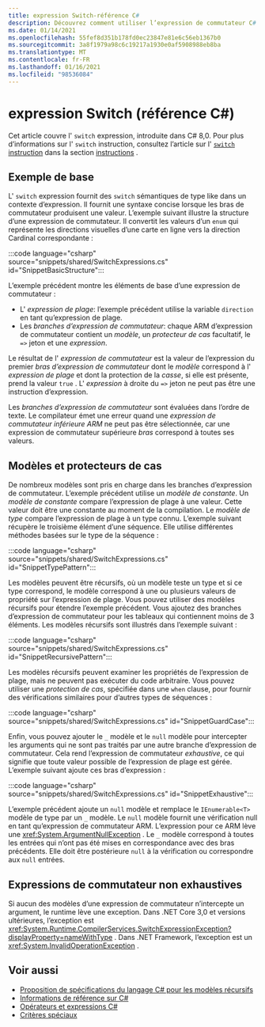 ```yaml
---
title: expression Switch-référence C#
description: Découvrez comment utiliser l’expression de commutateur C# pour les critères spéciaux et d’autres données d’inversion
ms.date: 01/14/2021
ms.openlocfilehash: 55fef8d351b178fd0ec23847e81e6c56eb1367b0
ms.sourcegitcommit: 3a8f1979a98c6c19217a1930e0af5908988eb8ba
ms.translationtype: MT
ms.contentlocale: fr-FR
ms.lasthandoff: 01/16/2021
ms.locfileid: "98536084"
---
```

# <a name="switch-expression-c-reference"></a>expression Switch (référence C#)

Cet article couvre l' `switch` expression, introduite dans C# 8,0. Pour plus d’informations sur l' `switch` instruction, consultez l’article sur l' [ `switch` instruction](../keywords/switch.md) dans la section [instructions](../keywords/index.md) .

## <a name="basic-example"></a>Exemple de base

L' `switch` expression fournit des `switch` sémantiques de type like dans un contexte d’expression. Il fournit une syntaxe concise lorsque les bras de commutateur produisent une valeur. L’exemple suivant illustre la structure d’une expression de commutateur. Il convertit les valeurs d’un `enum` qui représente les directions visuelles d’une carte en ligne vers la direction Cardinal correspondante :

:::code language="csharp" source="snippets/shared/SwitchExpressions.cs" id="SnippetBasicStructure":::

L’exemple précédent montre les éléments de base d’une expression de commutateur :

- L' *expression de plage*: l’exemple précédent utilise la variable `direction` en tant qu’expression de plage.
- Les *branches d’expression de commutateur*: chaque ARM d’expression de commutateur contient un *modèle*, un *protecteur de cas* facultatif, le `=>` jeton et une *expression*.

Le résultat de l' *expression de commutateur* est la valeur de l’expression du premier *bras d’expression de commutateur* dont le *modèle* correspond à l' *expression de plage* et dont la protection de la *casse*, si elle est présente, prend la valeur `true` . L' *expression* à droite du `=>` jeton ne peut pas être une instruction d’expression.

Les *branches d’expression de commutateur* sont évaluées dans l’ordre de texte. Le compilateur émet une erreur quand une *expression de commutateur inférieure ARM* ne peut pas être sélectionnée, car une expression de commutateur supérieure *bras* correspond à toutes ses valeurs.

## <a name="patterns-and-case-guards"></a>Modèles et protecteurs de cas

De nombreux modèles sont pris en charge dans les branches d’expression de commutateur. L’exemple précédent utilise un *modèle de constante*. Un *modèle de constante* compare l’expression de plage à une valeur. Cette valeur doit être une constante au moment de la compilation. Le *modèle de type* compare l’expression de plage à un type connu. L’exemple suivant récupère le troisième élément d’une séquence. Elle utilise différentes méthodes basées sur le type de la séquence :

:::code language="csharp" source="snippets/shared/SwitchExpressions.cs" id="SnippetTypePattern":::

Les modèles peuvent être récursifs, où un modèle teste un type et si ce type correspond, le modèle correspond à une ou plusieurs valeurs de propriété sur l’expression de plage. Vous pouvez utiliser des modèles récursifs pour étendre l’exemple précédent. Vous ajoutez des branches d’expression de commutateur pour les tableaux qui contiennent moins de 3 éléments. Les modèles récursifs sont illustrés dans l’exemple suivant :

:::code language="csharp" source="snippets/shared/SwitchExpressions.cs" id="SnippetRecursivePattern":::

Les modèles récursifs peuvent examiner les propriétés de l’expression de plage, mais ne peuvent pas exécuter du code arbitraire. Vous pouvez utiliser une *protection de cas*, spécifiée dans une `when` clause, pour fournir des vérifications similaires pour d’autres types de séquences :

:::code language="csharp" source="snippets/shared/SwitchExpressions.cs" id="SnippetGuardCase":::

Enfin, vous pouvez ajouter le `_` modèle et le `null` modèle pour intercepter les arguments qui ne sont pas traités par une autre branche d’expression de commutateur. Cela rend l’expression de commutateur *exhaustive*, ce qui signifie que toute valeur possible de l’expression de plage est gérée. L’exemple suivant ajoute ces bras d’expression :

:::code language="csharp" source="snippets/shared/SwitchExpressions.cs" id="SnippetExhaustive":::

L’exemple précédent ajoute un `null` modèle et remplace le `IEnumerable<T>` modèle de type par un `_` modèle. Le `null` modèle fournit une vérification null en tant qu’expression de commutateur ARM. L’expression pour ce ARM lève une <xref:System.ArgumentNullException> . Le `_` modèle correspond à toutes les entrées qui n’ont pas été mises en correspondance avec des bras précédents. Elle doit être postérieure `null` à la vérification ou correspondre aux `null` entrées.

## <a name="non-exhaustive-switch-expressions"></a>Expressions de commutateur non exhaustives

Si aucun des modèles d’une expression de commutateur n’intercepte un argument, le runtime lève une exception. Dans .NET Core 3,0 et versions ultérieures, l’exception est <xref:System.Runtime.CompilerServices.SwitchExpressionException?displayProperty=nameWithType> . Dans .NET Framework, l’exception est un <xref:System.InvalidOperationException> .

## <a name="see-also"></a>Voir aussi

- [Proposition de spécifications du langage C# pour les modèles récursifs](~/_csharplang/proposals/csharp-8.0/patterns.md#switch-expression)
- [Informations de référence sur C#](../index.md)
- [Opérateurs et expressions C#](index.md)
- [Critères spéciaux](../../pattern-matching.md)
